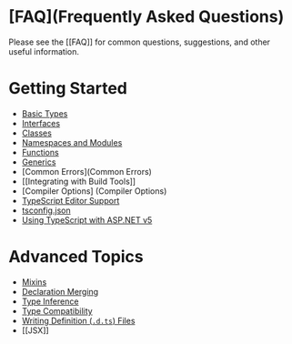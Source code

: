 # [FAQ](Frequently Asked Questions)
Please see the [[FAQ]] for common questions, suggestions, and other useful information.

# Getting Started

* [Basic Types](https://github.com/Microsoft/TypeScript-Handbook/blob/master/pages/Basic%20Types.md)
* [Interfaces](https://github.com/Microsoft/TypeScript-Handbook/blob/master/pages/Interfaces.md)
* [Classes](https://github.com/Microsoft/TypeScript-Handbook/blob/master/pages/Classes.md)
* [Namespaces and Modules](https://github.com/Microsoft/TypeScript-Handbook/blob/master/pages/Namespaces%20and%20Modules.md)
* [Functions](https://github.com/Microsoft/TypeScript-Handbook/blob/master/pages/Functions.md)
* [Generics](https://github.com/Microsoft/TypeScript-Handbook/blob/master/pages/Generics.md)
* [Common Errors](Common Errors)
* [[Integrating with Build Tools]]
* [Compiler Options] (Compiler Options)
* [TypeScript Editor Support](TypeScript-Editor-Support)
* [tsconfig.json](tsconfig.json)
* [Using TypeScript with ASP.NET v5](Using-TypeScript-With-ASP.NET-5)

# Advanced Topics

* [Mixins](https://github.com/Microsoft/TypeScript-Handbook/blob/master/pages/Mixins.md)
* [Declaration Merging](https://github.com/Microsoft/TypeScript-Handbook/blob/master/pages/Declaration%20Merging.md)
* [Type Inference](https://github.com/Microsoft/TypeScript-Handbook/blob/master/pages/Type%20Inference.md)
* [Type Compatibility](https://github.com/Microsoft/TypeScript-Handbook/blob/master/pages/Type%20Compatibility.md)
* [Writing Definition (`.d.ts`) Files](https://github.com/Microsoft/TypeScript-Handbook/blob/master/pages/Writing%20Definition%20Files.md)
* [[JSX]]

